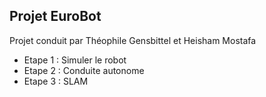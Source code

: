 ## Projet EuroBot 

Projet conduit par Théophile Gensbittel et Heisham Mostafa

- Etape 1 : Simuler le robot
- Etape 2 : Conduite autonome
- Etape 3 : SLAM